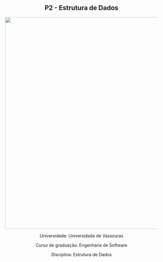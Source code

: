 <h2 align="center">P2 - Estrutura de Dados</h2>
<div align="center">
<img src="https://user-images.githubusercontent.com/47799542/227817195-8da4f449-55d6-42d4-a613-32d9047b6489.png" width="700px" />
</div>
<p align="center" >Universidade: Universidade de Vassouras</p>
<p align="center" >Curso de graduação: Engenharia de Software</p>
<p align="center" >Disciplina: Estrutura de Dados</p>
